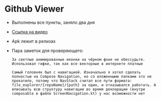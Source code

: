 # Github Viewer

- Выполнены все пункты, заняло два дня

- [Ссылка на видео](https://photos.app.goo.gl/AZ7q7LPpvCcQHNeH7)

- Apk лежит в релизах

- Пара заметок для проверяющего:

  ```
  За светлые анимированные иконки на чёрном фоне не обессудьте. Использовал гифки, так как все векторные в интернете платные
  
  Самый головняк был с навигацией. Изначально я хотел сделать полностью на Compose Navigation, но со вложенными папками это не прокатило, потому что NavStack считал все пути формата: file_explorer/{repoName}/{path} за один, и отказывался работать. А вписывать всю структуру навигации во время декларации (внутри composable в файле ScreenNavigation.kt) у нас возможности нет
  ```

  